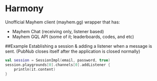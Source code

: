 # Harmony
Unofficial Mayhem client (mayhem.gg) wrapper that has:

- Mayhem Chat (receiving only, listener based)
- Mayhem GQL API (some of it; leaderboards, codes, and etc)

##Example
Establishing a session & adding a listener when a message is sent. (PubNub closes itself after
 the application is closed normally)
```kotlin
val session = SessionImpl(email, password, true)
session.playgrounds[0].channels[0].addListener {
    println(it.content)
}
```